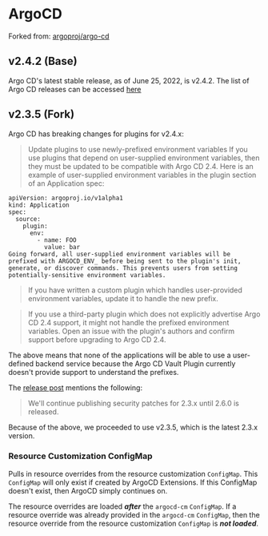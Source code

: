 # ArgoCD
Forked from: [argoproj/argo-cd](https://github.com/argoproj/argo-cd)

## v2.4.2 (Base)
Argo CD's latest stable release, as of June 25, 2022, is v2.4.2. The list of Argo CD releases can be accessed [here](https://github.com/argoproj/argo-cd/releases)

## v2.3.5 (Fork)
Argo CD has breaking changes for plugins for v2.4.x:

>Update plugins to use newly-prefixed environment variables
If you use plugins that depend on user-supplied environment variables, then they must be updated to be compatible with Argo CD 2.4. Here is an example of user-supplied environment variables in the plugin section of an Application spec:

```
apiVersion: argoproj.io/v1alpha1
kind: Application
spec:
  source:
    plugin:
      env:
        - name: FOO
          value: bar
Going forward, all user-supplied environment variables will be prefixed with ARGOCD_ENV_ before being sent to the plugin's init, generate, or discover commands. This prevents users from setting potentially-sensitive environment variables.
```

>If you have written a custom plugin which handles user-provided environment variables, update it to handle the new prefix.

>If you use a third-party plugin which does not explicitly advertise Argo CD 2.4 support, it might not handle the prefixed environment variables. Open an issue with the plugin's authors and confirm support before upgrading to Argo CD 2.4.

The above means that none of the applications will be able to use a user-defined backend service because the Argo CD Vault Plugin currently doesn't provide support to understand the prefixes. 

The [release post](https://blog.argoproj.io/breaking-changes-in-argo-cd-2-4-29e3c2ac30c9) mentions the following:

> We'll continue publishing security patches for 2.3.x until 2.6.0 is released.

Because of the above, we proceeded to use v2.3.5, which is the latest 2.3.x version.


### Resource Customization ConfigMap
Pulls in resource overrides from the resource customization `ConfigMap`. This `ConfigMap` will only exist if created by 
ArgoCD Extensions. If this ConfigMap doesn't exist, then ArgoCD simply continues on.

The resource overrides are loaded ***after*** the `argocd-cm` `ConfigMap`. If a resource override was already provided in the `argocd-cm` `ConfigMap`, then the resource override from the resource customization `ConfigMap` is ***not loaded***.